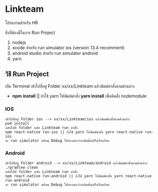 # Linkteam
โปรแกรมสำหรับ HR

สิ่งที่ต้องมีในการ Run Project
  1. nodejs
  2. xcode สำหรับ run simulator ios (version 13.4 recomment)
  3. android studio สำหรับ run simulator android
  4. yarn

## วิธี Run Project
  เปิด Terminal เข้าไปที่อยู่ Folder *xx/xx/Linkteam* แล้วพิมพ์คำสั่งตามด้านล่าง
  * **npm install** || ถ้าใช้ yarn ให้พิมพ์คำสั่ง **yarn install** เพื่อติดตั้ง nodemodule
      
  ### IOS
    เข้าไปที่อยู่ Folder ios --> xx/xx/Linkteam/ios แล้วพิมพ์คำสั่งตามด้านล่าง
    pod install
    กลับไปที่ folder หลัก Linkteam run คำสั่ง
    npm react-native run-ios || ถ้าใช้ yarn ให้พิมพ์คำสั่ง yarn react-native run-ios
    จะ run simulator พร้อม Debug ให้รอจนกว่าจะติดตั้งเสร็จเรียบร้อย
  
  ### Android
    เข้าไปที่อยู่ Folder android --> xx/xx/Linkteam/android แล้วพิมพ์คำสั่งตามด้านล่าง
    ./gradlew clean
    กลับไปที่ folder หลัก Linkteam run คำสั่ง
    npm react-native run-android || ถ้าใช้ yarn ให้พิมพ์คำสั่ง yarn react-native run-android
    จะ run simulator พร้อม Debug ให้รอจนกว่าจะติดตั้งเสร็จเรียบร้อย

